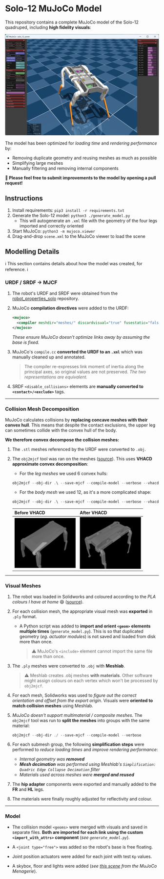 # Solo-12 MuJoCo Model

This repository contains a complete MuJoCo model of the Solo-12 quadruped, including **high fidelity visuals**:

<p float="left">
  <img src="images/screenshot.png" width="700">
</p>

The model has been optimized for _loading time_ and _rendering performance_ by:

- Removing duplicate geometry and reusing meshes as much as possible
- Simplifying large meshes
- Manually filtering and removing internal components

**🤗 Please feel free to submit improvements to the model by opening a pull request!**


## Instructions
1. Install requirements: `pip3 install -r requirements.txt`
1. Generate the Solo-12 model: `python3 ./generate_model.py`
    - This will autogenerate an `.xml` file with the geometry of the four legs imported and correctly oriented
1. Start MuJoCo: `python3 -m mujoco.viewer`
1. Drag-and-drop `scene.xml` to the MuJoCo viewer to load the scene


## Modelling Details

ℹ️ This section contains details about how the model was created, for reference. ℹ️

### URDF / SRDF → MJCF
1. The robot's URDF and SRDF were obtained from the [robot_properties_solo](https://github.com/open-dynamic-robot-initiative/robot_properties_solo) repository.
1. MuJoCo **compilation directives** were added to the URDF:

    ```xml
    <mujoco>
      <compiler meshdir="meshes/" discardvisual="true" fusestatic="false"/>
    </mujoco>
    ```
    _These ensure MuJoCo doesn't optimize links away by assuming the base is fixed._

1. MuJoCo's `compile.cc` **converted the URDF to an `.xml`** which was manually cleaned up and annotated.

    > The compiler re-expresses link moment of inertia along the principal axes, so original values are not preserved. _The two representations are equivalent._

1. SRDF `<disable_collisions>` elements are **manually converted to `<contact>/<exclude>`** tags.

---

### Collision Mesh Decomposition

MuJoCo calculates collisions by **replacing concave meshes with their convex hull**. This means that despite the contact exclusions, the upper leg can sometimes collide with the convex hull of the body.

**We therefore convex decompose the collision meshes:**

1. The `.stl` meshes referenced by the URDF were converted to `.obj`.
1. The `obj2mjcf` tool was ran on the meshes ([source](https://github.com/kevinzakka/obj2mjcf)). This uses **VHACD approximate convex decomposition**:

    - For the _leg meshes_ we used 6 convex hulls: 
    ```powershell
    obj2mjcf --obj-dir .\ --save-mjcf --compile-model --verbose --vhacd-args.enable --vhacd-args.max-output-convex-hulls 6 --vhacd-args.max-hull-vert-count 256 --vhacd-args.split-hull --vhacd-args.voxel-resolution 5000000 --vhacd-args.volume-error-percent 0.1
    ```

    - For the _body mesh_ we used 12, as it's a more complicated shape:
    ```powershell
    obj2mjcf --obj-dir .\ --save-mjcf --compile-model --verbose --vhacd-args.enable --vhacd-args.max-output-convex-hulls 12 --vhacd-args.max-hull-vert-count 256 --vhacd-args.split-hull --vhacd-args.voxel-resolution 1000000 --vhacd-args.volume-error-percent 0.01 --overwrite --obj-filter "solo_12_base.obj"
    ```
 
    | Before VHACD  | After VHACD |
    | ------------- | ------------- |
    | <img src="images/before_convex_decomp.png" width="200">  | <img src="images/after_convex_decomp.png" width="200"> |

---

### Visual Meshes
1. The robot was loaded in Solidworks and coloured according to the _PLA colours I have at home_ :smile: ([source](https://github.com/open-dynamic-robot-initiative/open_robot_actuator_hardware/blob/master/mechanics/quadruped_robot_12dof_v1/solidworks_files/quadruped_12dof_v1.zip)).
1. For each collision mesh, the appropriate visual mesh was **exported** in `.ply` format.

    - A Python script was added to **import and orient `<geom>` elements  multiple times** (`generate_model.py`). This is so that duplicated geometry (_eg. actuator modules_) is not saved and loaded from disk more than once.
      
      >⚠️ MuJoCo's `<include>` element cannot import the same file more than once.

1. The `.ply` meshes were converted to `.obj` with **Meshlab**.

    >⚠️ Meshlab creates .obj meshes **with materials**. Other software might assign colours on each vertex which won't be processed by `obj2mjcf`.

1. For each mesh, Solidworks was used to _figure out the correct orientation and offset from the export origin_. Visuals were **oriented to match collision meshes** using Meshlab.

1. _MuJoCo doesn't support multimaterial / composite meshes_. The `obj2mjcf` tool was run to **split the meshes** into groups with the same material:

    ```powershell
    obj2mjcf --obj-dir ./ --save-mjcf --compile-model --verbose
    ```

1. For each submesh group, the following **simplification steps** were performed to _reduce loading times_ and _improve rendering performance_:

    - _Internal geometry was **removed**_
    - _**Mesh decimation** was performed using Meshlab's `Simplification: Quadric Edge Collapse Decimation` filter_
    - _Materials used across meshes were **merged and reused**_

1. The **hip adapter** components were exported and manually added to the **FR** and **HL** legs.
1. The materials were finally roughly adjusted for reflectivity and colour.

---

### Model
- The collision model `<geoms>` were merged with visuals and saved in separate files. **Both are imported for each link using the custom `<import_with_attrs>` component** (_see `generate_model.py`_).

- A `<joint type="free">` was added so the robot's base is free floating.

- Joint position actuators were added for each joint with test `Kp` values.

- A skybox, floor and lights were added (_see [this scene](https://github.com/google-deepmind/mujoco_menagerie/blob/main/anybotics_anymal_b/scene.xml) from the MuJoCo Menagerie_).
